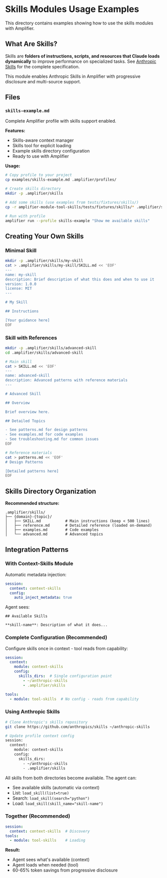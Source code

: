 # Skills Modules Usage Examples

This directory contains examples showing how to use the skills modules with Amplifier.

## What Are Skills?

Skills are **folders of instructions, scripts, and resources that Claude loads dynamically** to improve performance on specialized tasks. See [Anthropic Skills](https://github.com/anthropics/skills) for the complete specification.

This module enables Anthropic Skills in Amplifier with progressive disclosure and multi-source support.

## Files

### `skills-example.md`

Complete Amplifier profile with skills support enabled.

**Features:**
- Skills-aware context manager
- Skills tool for explicit loading
- Example skills directory configuration
- Ready to use with Amplifier

**Usage:**

```bash
# Copy profile to your project
cp examples/skills-example.md .amplifier/profiles/

# Create skills directory
mkdir -p .amplifier/skills

# Add some skills (use examples from tests/fixtures/skills/)
cp -r amplifier-module-tool-skills/tests/fixtures/skills/* .amplifier/skills/

# Run with profile
amplifier run --profile skills-example "Show me available skills"
```

## Creating Your Own Skills

### Minimal Skill

```bash
mkdir -p .amplifier/skills/my-skill
cat > .amplifier/skills/my-skill/SKILL.md << 'EOF'
---
name: my-skill
description: Brief description of what this does and when to use it
version: 1.0.0
license: MIT
---

# My Skill

## Instructions

[Your guidance here]
EOF
```

### Skill with References

```bash
mkdir -p .amplifier/skills/advanced-skill
cd .amplifier/skills/advanced-skill

# Main skill
cat > SKILL.md << 'EOF'
---
name: advanced-skill
description: Advanced patterns with reference materials
---

# Advanced Skill

## Overview

Brief overview here.

## Detailed Topics

- See patterns.md for design patterns
- See examples.md for code examples
- See troubleshooting.md for common issues
EOF

# Reference materials
cat > patterns.md << 'EOF'
# Design Patterns

[Detailed patterns here]
EOF
```

## Skills Directory Organization

**Recommended structure:**

```
.amplifier/skills/
├── {domain}-{topic}/
│   ├── SKILL.md           # Main instructions (keep < 500 lines)
│   ├── reference.md       # Detailed reference (loaded on-demand)
│   ├── examples.md        # Code examples
│   └── advanced.md        # Advanced topics
```

## Integration Patterns

### With Context-Skills Module

Automatic metadata injection:

```yaml
session:
  context: context-skills
  config:
    auto_inject_metadata: true
```

Agent sees:
```
## Available Skills

**skill-name**: Description of what it does...
```

### Complete Configuration (Recommended)

Configure skills once in context - tool reads from capability:

```yaml
session:
  context:
    module: context-skills
    config:
      skills_dirs:  # Single configuration point
        - ~/anthropic-skills
        - .amplifier/skills

tools:
  - module: tool-skills  # No config - reads from capability
```

### Using Anthropic Skills

```bash
# Clone Anthropic's skills repository
git clone https://github.com/anthropics/skills ~/anthropic-skills

# Update profile context config
session:
  context:
    module: context-skills
    config:
      skills_dirs:
        - ~/anthropic-skills
        - .amplifier/skills
```

All skills from both directories become available. The agent can:
- See available skills (automatic via context)
- List: `load_skill(list=true)`
- Search: `load_skill(search="python")`
- Load: `load_skill(skill_name="skill-name")`

### Together (Recommended)

```yaml
session:
  context: context-skills  # Discovery
tools:
  - module: tool-skills    # Loading
```

**Result:**
- Agent sees what's available (context)
- Agent loads when needed (tool)
- 60-65% token savings from progressive disclosure
